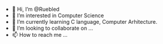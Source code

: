 - 👋 Hi, I’m @Ruebled
- 👀 I’m interested in Computer Science
- 🌱 I’m currently learning C language, Computer Arhitecture.
- 💞️ I’m looking to collaborate on ...
- 📫 How to reach me ...

<!---
Ruebled/Ruebled is a ✨ special ✨ repository because its `README.md` (this file) appears on your GitHub profile.
You can click the Preview link to take a look at your changes.
--->
